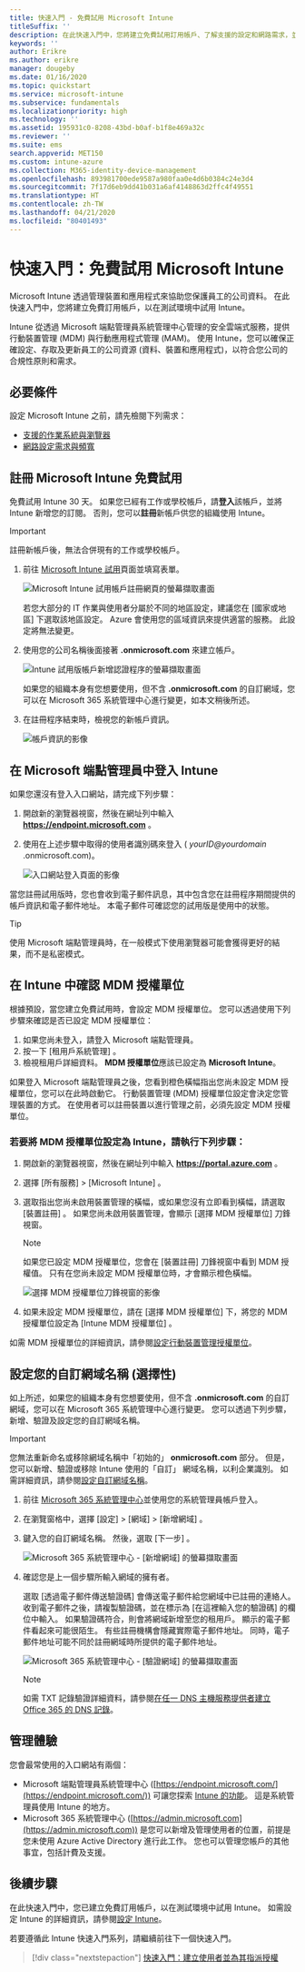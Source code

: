 ```yaml
---
title: 快速入門 - 免費試用 Microsoft Intune
titleSuffix: ''
description: 在此快速入門中，您將建立免費試用訂用帳戶、了解支援的設定和網路需求，並選擇性地設定您的網域名稱。
keywords: ''
author: Erikre
ms.author: erikre
manager: dougeby
ms.date: 01/16/2020
ms.topic: quickstart
ms.service: microsoft-intune
ms.subservice: fundamentals
ms.localizationpriority: high
ms.technology: ''
ms.assetid: 195931c0-8208-43bd-b0af-b1f8e469a32c
ms.reviewer: ''
ms.suite: ems
search.appverid: MET150
ms.custom: intune-azure
ms.collection: M365-identity-device-management
ms.openlocfilehash: 893981700ede9587a980faa0e4d6b0384c24e3d4
ms.sourcegitcommit: 7f17d6eb9dd41b031a6af4148863d2ffc4f49551
ms.translationtype: HT
ms.contentlocale: zh-TW
ms.lasthandoff: 04/21/2020
ms.locfileid: "80401493"
---
```

# <a name="quickstart-try-microsoft-intune-for-free"></a>快速入門：免費試用 Microsoft Intune

Microsoft Intune 透過管理裝置和應用程式來協助您保護員工的公司資料。 在此快速入門中，您將建立免費訂用帳戶，以在測試環境中試用 Intune。

Intune 從透過 Microsoft 端點管理員系統管理中心管理的安全雲端式服務，提供行動裝置管理 (MDM) 與行動應用程式管理 (MAM)。 使用 Intune，您可以確保正確設定、存取及更新員工的公司資源 (資料、裝置和應用程式)，以符合您公司的合規性原則和需求。

## <a name="prerequisites"></a>必要條件
設定 Microsoft Intune 之前，請先檢閱下列需求：

- [支援的作業系統與瀏覽器](supported-devices-browsers.md)
- [網路設定需求與頻寬](network-bandwidth-use.md)

## <a name="sign-up-for-a-microsoft-intune-free-trial"></a>註冊 Microsoft Intune 免費試用

免費試用 Intune 30 天。 如果您已經有工作或學校帳戶，請**登入**該帳戶，並將 Intune 新增您的訂閱。 否則，您可以**註冊**新帳戶供您的組織使用 Intune。

> [!IMPORTANT]
> 註冊新帳戶後，無法合併現有的工作或學校帳戶。

1. 前往 [Microsoft Intune 試用](https://go.microsoft.com/fwlink/?linkid=2019088)頁面並填寫表單。

    ![Microsoft Intune 試用帳戶註冊網頁的螢幕擷取畫面](./media/free-trial-sign-up/account-sign-up-site-full-browser.png)

    若您大部分的 IT 作業與使用者分屬於不同的地區設定，建議您在 [國家或地區]  下選取該地區設定。 Azure 會使用您的區域資訊來提供適當的服務。 此設定將無法變更。

2. 使用您的公司名稱後面接著 **.onmicrosoft.com** 來建立帳戶。 

    ![Intune 試用版帳戶新增認證程序的螢幕擷取畫面](./media/free-trial-sign-up/account-sign-up-site-user-id.png)

    如果您的組織本身有您想要使用，但不含 **.onmicrosoft.com** 的自訂網域，您可以在 Microsoft 365 系統管理中心進行變更，如本文稍後所述。

3. 在註冊程序結束時，檢視您的新帳戶資訊。

    ![帳戶資訊的影像](./media/free-trial-sign-up/intune-end-of-sign-up-process.png) 

## <a name="sign-in-to-intune-in-the-microsoft-endpoint-manager"></a>在 Microsoft 端點管理員中登入 Intune

如果您還沒有登入入口網站，請完成下列步驟：

1. 開啟新的瀏覽器視窗，然後在網址列中輸入 **https://endpoint.microsoft.com** 。 
2. 使用在上述步驟中取得的使用者識別碼來登入 ( *yourID@yourdomain* .onmicrosoft.com)。

    ![入口網站登入頁面的影像](./media/free-trial-sign-up/azure-portal-signin.png)

當您註冊試用版時，您也會收到電子郵件訊息，其中包含您在註冊程序期間提供的帳戶資訊和電子郵件地址。 本電子郵件可確認您的試用版是使用中的狀態。

> [!TIP]
> 使用 Microsoft 端點管理員時，在一般模式下使用瀏覽器可能會獲得更好的結果，而不是私密模式。

## <a name="confirm-the-mdm-authority-in-intune"></a>在 Intune 中確認 MDM 授權單位

根據預設，當您建立免費試用時，會設定 MDM 授權單位。 您可以透過使用下列步驟來確認是否已設定 MDM 授權單位：

1. 如果您尚未登入，請登入 Microsoft 端點管理員。
2. 按一下 [租用戶系統管理]  。
3. 檢視租用戶詳細資料。 **MDM 授權單位**應該已設定為 **Microsoft Intune**。

如果登入 Microsoft 端點管理員之後，您看到橙色橫幅指出您尚未設定 MDM 授權單位，您可以在此時啟動它。 行動裝置管理 (MDM) 授權單位設定會決定您管理裝置的方式。 在使用者可以註冊裝置以進行管理之前，必須先設定 MDM 授權單位。

### <a name="to-set-the-mdm-authority-to-intune-follow-these-steps"></a>若要將 MDM 授權單位設定為 Intune，請執行下列步驟：

1. 開啟新的瀏覽器視窗，然後在網址列中輸入 **https://portal.azure.com** 。 
2. 選擇 [所有服務]   > [Microsoft Intune]  。
3. 選取指出您尚未啟用裝置管理的橫幅，或如果您沒有立即看到橫幅，請選取 [裝置註冊]  。 如果您尚未啟用裝置管理，會顯示 [選擇 MDM 授權單位]  刀鋒視窗。

    > [!NOTE]
    > 如果您已設定 MDM 授權單位，您會在 [裝置註冊]  刀鋒視窗中看到 MDM 授權值。 只有在您尚未設定 MDM 授權單位時，才會顯示橙色橫幅。 

    ![選擇 MDM 授權單位刀鋒視窗的影像](./media/free-trial-sign-up/choose-mdm-authority.png) 

4. 如果未設定 MDM 授權單位，請在 [選擇 MDM 授權單位]  下，將您的 MDM 授權單位設定為 [Intune MDM 授權單位]  。

如需 MDM 授權單位的詳細資訊，請參閱[設定行動裝置管理授權單位](mdm-authority-set.md)。

## <a name="configure-your-custom-domain-name-optional"></a>設定您的自訂網域名稱 (選擇性)

如上所述，如果您的組織本身有您想要使用，但不含 **.onmicrosoft.com** 的自訂網域，您可以在 Microsoft 365 系統管理中心進行變更。 您可以透過下列步驟，新增、驗證及設定您的自訂網域名稱。  

> [!IMPORTANT]
> 您無法重新命名或移除網域名稱中「初始的」  **onmicrosoft.com** 部分。 但是，您可以新增、驗證或移除 Intune 使用的「自訂」  網域名稱，以利企業識別。 如需詳細資訊，請參閱[設定自訂網域名稱](custom-domain-name-configure.md)。

1. 前往 [Microsoft 365 系統管理中心](https://admin.microsoft.com)並使用您的系統管理員帳戶登入。

2. 在瀏覽窗格中，選擇 [設定]   > [網域]   > [新增網域]  。

3. 鍵入您的自訂網域名稱。 然後，選取 [下一步]  。

   ![Microsoft 365 系統管理中心 - [新增網域] 的螢幕擷取畫面](./media/free-trial-sign-up/domain-custom-add.png)

4. 確認您是上一個步驟所輸入網域的擁有者。 
    
    選取 [透過電子郵件傳送驗證碼]  會傳送電子郵件給您網域中已註冊的連絡人。 收到電子郵件之後，請複製驗證碼，並在標示為 [在這裡輸入您的驗證碼]  的欄位中輸入。 如果驗證碼符合，則會將網域新增至您的租用戶。 顯示的電子郵件看起來可能很陌生。 有些註冊機構會隱藏實際電子郵件地址。 同時，電子郵件地址可能不同於註冊網域時所提供的電子郵件地址。

   ![Microsoft 365 系統管理中心 - [驗證網域] 的螢幕擷取畫面](./media/free-trial-sign-up/domain-custom-verify.png)

   > [!NOTE]
   > 如需 TXT 記錄驗證詳細資料，請參閱[在任一 DNS 主機服務提供者建立 Office 365 的 DNS 記錄](https://support.office.com/article/Create-DNS-records-at-any-DNS-hosting-provider-for-Office-365-7B7B075D-79F9-4E37-8A9E-FB60C1D95166)。

## <a name="admin-experiences"></a>管理體驗

您會最常使用的入口網站有兩個：
- Microsoft 端點管理員系統管理中心 ([https://endpoint.microsoft.com/](https://endpoint.microsoft.com/)) 可讓您探索 [Intune 的功能](what-is-intune.md)。 這是系統管理員使用 Intune 的地方。
- Microsoft 365 系統管理中心 ([https://admin.microsoft.com](https://admin.microsoft.com)) 是您可以新增及管理使用者的位置，前提是您未使用 Azure Active Directory 進行此工作。 您也可以管理您帳戶的其他事宜，包括計費及支援。

## <a name="next-steps"></a>後續步驟

在此快速入門中，您已建立免費訂用帳戶，以在測試環境中試用 Intune。 如需設定 Intune 的詳細資訊，請參閱[設定 Intune](setup-steps.md)。

若要遵循此 Intune 快速入門系列，請繼續前往下一個快速入門。

> [!div class="nextstepaction"]
> [快速入門：建立使用者並為其指派授權](quickstart-create-user.md)
